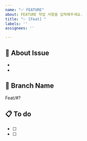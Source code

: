 ```yaml
---
name: "✅ FEATURE"
about: FEATURE 작업 사항을 입력해주세요.
title: "✨ [Feat] "
labels: ''
assignees: ''

---
```


## 🤔 About Issue
-
- 

## 💫 Branch Name
Feat/#?

## 📋 To do
- [ ] 
- [ ]
